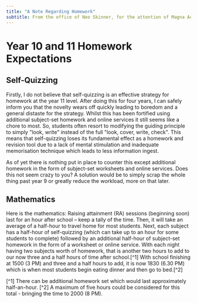 ```yaml
---
title: "A Note Regarding Homework"
subtitle: From the office of Neo Skinner, for the attention of Magna Academy.
---
```


# Year 10 and 11 Homework Expectations

## Self-Quizzing

Firstly, I do not believe that self-quizzing is an effective strategy for homework at the year 11 level. After doing this for four years, I can safely inform you that the novelty wears off quickly leading to boredom and a general distaste for the strategy. Whilst this has been fortified using additional subject-set homework and online services it still seems like a chore to most. So, students often resort to modifying the guiding principle to simply "look, write" instead of the full "look, cover, write, check". This means that self-quizzing loses its fundamental effect as a homework and revision tool due to a lack of mental stimulation and inadequate memorisation technique which leads to less information ingest.

As of yet there is nothing put in place to counter this except additional homework in the form of subject-set worksheets and online services. Does this not seem crazy to you? A solution would be to simply scrap the whole thing past year 9 or greatly reduce the workload, more on that later.

## Mathematics

Here is the mathematics: Raising attainment (RA) sessions (beginning soon) last for an hour after school – keep a tally of the time. Then, it will take an average of a half-hour to travel home for most students. Next, each subject has a half-hour of self-quizzing (which can take up to an hour for some students to complete) followed by an additional half-hour of subject-set homework in the form of a worksheet or online service. With each night having two subjects worth of homework, that is another two hours to add to our now three and a half hours of time after school.[^1] With school finishing at 1500 (3 PM) and three and a half hours to add, it is now 1830 (6.30 PM) which is when most students begin eating dinner and then go to bed.[^2]

[^1] There can be additional homework set which would last approximately half-an-hour.
[^2] A maximum of five hours could be considered for this total - bringing the time to 2000 (8 PM).
